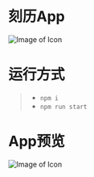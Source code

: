 # 刻历App

![Image of Icon](http://up526.com/github/kelendaricon.jpg)

# 运行方式
  > - `npm i`
  > - `npm run start`

# App预览
![Image of Icon](http://up526.com/github/kalendarapp.jpg)
